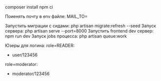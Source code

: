 composer install
npm ci

Поиенять почту в env файле:
MAIL_TO=

Запустить миграции с сидами: php artisan migrate:refresh --seed
Запуск сервера: php artisan serve --port=8000
Запустить frontend dev сервер: npm run dev
Запуск jobs процесса: php artisan queue:work

Юзеры для логина:
role=READER:
- user/123456

role=moderator:
- moderator/123456